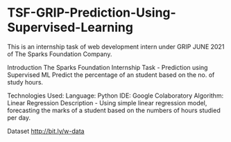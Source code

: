 # TSF-GRIP-Prediction-Using-Supervised-Learning

This is an internship task of web development intern under GRIP JUNE 2021 of The Sparks Foundation Company.

Introduction
The Sparks Foundation Internship Task - Prediction using Supervised ML
Predict the percentage of an student based on the no. of study hours.

Technologies Used:
Language:
Python
IDE:
Google Colaboratory
Algorithm:
Linear Regression
Description -
Using simple linear regression model, forecasting the marks of a student based on the numbers of hours studied per day.

Dataset
http://bit.ly/w-data
